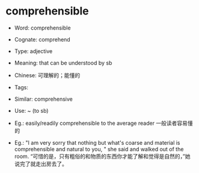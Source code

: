 # comprehensible

- Word: comprehensible
- Cognate: comprehend

- Type: adjective
- Meaning: that can be understood by sb
- Chinese: 可理解的；能懂的
- Tags: 
- Similar: comprehensive
- Use: ~ (to sb)
- Eg.: easily/readily comprehensible to the average reader 一般读者容易懂的
- Eg.: "I am very sorry that nothing but what's coarse and material is comprehensible and natural to you, " she said and walked out of the room. “可惜的是，只有粗俗的和物质的东西你才能了解和觉得是自然的，”她说完了就走出房去了。

